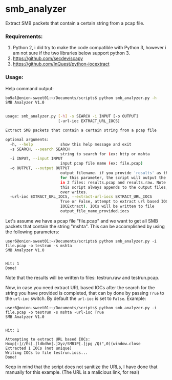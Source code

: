 # smb_analyzer
Extract SMB packets that contain a certain string from a pcap file.

### Requirements:
  1. Python 2, i did try to make the code compatible with Python 3, however i am not sure if the two libraries below support python 3.
  2. https://github.com/secdev/scapy
  3. https://github.com/InQuest/python-iocextract
 
### Usage:
Help command output:
```bash
bo9al@onion-sweet01:~/Documents/scripts$ python smb_analyzer.py -h
SMB Analyzer V1.0


usage: smb_analyzer.py [-h] -s SEARCH -i INPUT [-o OUTPUT]
                       [-url-ioc EXTRACT_URL_IOCS]

Extract SMB packets that contain a certain string from a pcap file

optional arguments:
  -h, --help            show this help message and exit
  -s SEARCH, --search SEARCH
                        string to search for (ex: http or mshta
  -i INPUT, --input INPUT
                        input pcap file name (ex: file.pcap)
  -o OUTPUT, --output OUTPUT
                        output filename. if you provide 'results' as the value
                        for this parameter, the script will output the results
                        in 2 files: results.pcap and results.raw. Note that
                        this script always appends to the output files, never
                        over writes.
  -url-ioc EXTRACT_URL_IOCS, --extract-url-iocs EXTRACT_URL_IOCS
                        True or False, attempt to extract url based IOCs (uses
                        IOCExtract). IOCs will be written to file
                        output_file_name_provided.iocs
```

Let's assume we have a pcap file "file.pcap" and we want to get all SMB packets that contain the string "mshta".
This can be accomplished by using the following parameters:
```
user6@onion-sweet01:~/Documents/scripts$ python smb_analyzer.py -i file.pcap -o testrun -s mshta
SMB Analyzer V1.0


Hit: 1
Done!
```
Note that the results will be written to files: testrun.raw and testrun.pcap.

Now, in case you need extract URL based IOCs after the search for the string you have provided is completed, that can by done by passing `True` to the `url-ioc` switch. By default the `url-ioc` is set to `False`. Example:
```
user6@onion-sweet01:~/Documents/scripts$ python smb_analyzer.py -i file.pcap -o testrun -s mshta -url-ioc True
SMB Analyzer V1.0


Hit: 1

Attempting to extract URL based IOCs:
Hxxp[:]//Es[.]ldbdhm[.]Xyz/SMB1P[.]jpg /Q)",0)(window.close
Extracted 1 IOCs (not unique)
Writing IOCs to file testrun.iocs...
Done!
```

Keep in mind that the script does not sanitize the URLs, I have done that manually for this example. (The URL is a malicious link, for real)
